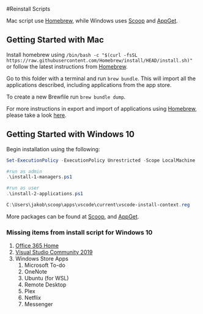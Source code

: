 #Reinstall Scripts

Mac script use [Homebrew](https://brew.sh/), while Windows uses [Scoop](https://scoop.sh/) and 
[AppGet](https://appget.net/).

## Getting Started with Mac

Install homebrew using `/bin/bash -c "$(curl -fsSL https://raw.githubusercontent.com/Homebrew/install/HEAD/install.sh)"` or follow the latest instructions from [Homebrew](https://brew.sh/).

Go to this folder with a terminal and run `brew bundle`. This will import all the applications described, including applications from the app store.

To create a new Brewfile run `brew bundle dump`.

For more instructions in export and import of applications using [Homebrew](https://brew.sh/), please take a look [here](https://tomlankhorst.nl/brew-bundle-restore-backup/).

## Getting Started with Windows 10

Begin installation using the following: 

```powershell
Set-ExecutionPolicy -ExecutionPolicy Unrestricted -Scope LocalMachine

#run as admin
.\install-1-managers.ps1

#run as user
.\install-2-applications.ps1

C:\Users\jakob\scoop\apps\vscode\current\vscode-install-context.reg
```

More packages can be found at [Scoop](https://github.com/ScoopInstaller/Main/tree/master/bucket), and [AppGet](https://appget.net/packages).

### Missing items from install script for Windows 10

1. [Office 365 Home](https://account.microsoft.com/services/office/install)
2. [Visual Studio Community 2019](https://visualstudio.microsoft.com/downloads/)
3. Windows Store Apps
   1. Microsoft To-do
   2. OneNote
   3. Ubuntu (for WSL)
   4. Remote Desktop
   5. Plex
   6. Netflix
   7. Messenger
